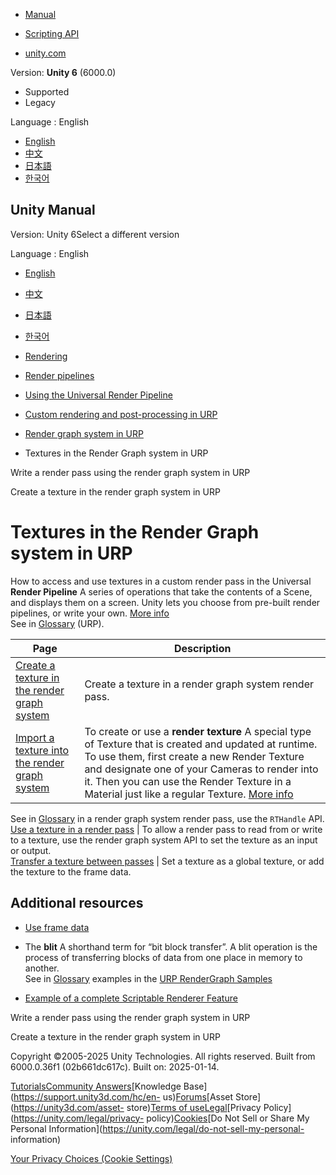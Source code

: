 [](https://docs.unity3d.com)

  * [Manual](../Manual/index.html)
  * [Scripting API](../ScriptReference/index.html)

  * [unity.com](https://unity.com/)

Version: **Unity 6** (6000.0)

  * Supported
  * Legacy

Language : English

  * [English](/Manual/urp/working-with-textures.html)
  * [中文](/cn/current/Manual/urp/working-with-textures.html)
  * [日本語](/ja/current/Manual/urp/working-with-textures.html)
  * [한국어](/kr/current/Manual/urp/working-with-textures.html)

[](https://docs.unity3d.com)

## Unity Manual

Version: Unity 6Select a different version

Language : English

  * [English](/Manual/urp/working-with-textures.html)
  * [中文](/cn/current/Manual/urp/working-with-textures.html)
  * [日本語](/ja/current/Manual/urp/working-with-textures.html)
  * [한국어](/kr/current/Manual/urp/working-with-textures.html)

  * [Rendering](../rendering-and-post-processing.html)
  * [Render pipelines](../render-pipelines.html)
  * [Using the Universal Render Pipeline](../universal-render-pipeline.html)
  * [Custom rendering and post-processing in URP](../urp/customizing-urp.html)
  * [Render graph system in URP](../urp/render-graph.html)
  * Textures in the Render Graph system in URP

[](../urp/render-graph-write-render-pass.html)

Write a render pass using the render graph system in URP

[](../urp/render-graph-create-a-texture.html)

Create a texture in the render graph system in URP

# Textures in the Render Graph system in URP

How to access and use textures in a custom render pass in the Universal
**Render Pipeline** A series of operations that take the contents of a Scene,
and displays them on a screen. Unity lets you choose from pre-built render
pipelines, or write your own. [More info](../render-pipelines.html)  
See in [Glossary](../Glossary.html#Renderpipeline) (URP).

Page | Description  
---|---  
[Create a texture in the render graph system](render-graph-create-a-texture.html) | Create a texture in a render graph system render pass.  
[Import a texture into the render graph system](render-graph-import-a-texture.html) | To create or use a **render texture** A special type of Texture that is created and updated at runtime. To use them, first create a new Render Texture and designate one of your Cameras to render into it. Then you can use the Render Texture in a Material just like a regular Texture. [More info](../class-RenderTexture.html)  
See in [Glossary](../Glossary.html#RenderTexture) in a render graph system
render pass, use the `RTHandle` API.  
[Use a texture in a render pass](render-graph-read-write-texture.html) | To allow a render pass to read from or write to a texture, use the render graph system API to set the texture as an input or output.  
[Transfer a texture between passes](render-graph-pass-textures-between-passes.html) | Set a texture as a global texture, or add the texture to the frame data.  
  
## Additional resources

  * [Use frame data](accessing-frame-data.html)
  * The **blit** A shorthand term for “bit block transfer”. A blit operation is the process of transferring blocks of data from one place in memory to another.  
See in [Glossary](../Glossary.html#blit) examples in the [URP RenderGraph
Samples](package-sample-urp-package-samples.html)

  * [Example of a complete Scriptable Renderer Feature](renderer-features/create-custom-renderer-feature.html)

[](../urp/render-graph-write-render-pass.html)

Write a render pass using the render graph system in URP

[](../urp/render-graph-create-a-texture.html)

Create a texture in the render graph system in URP

Copyright ©2005-2025 Unity Technologies. All rights reserved. Built from
6000.0.36f1 (02b661dc617c). Built on: 2025-01-14.

[Tutorials](https://learn.unity.com/)[Community
Answers](https://answers.unity3d.com)[Knowledge
Base](https://support.unity3d.com/hc/en-
us)[Forums](https://forum.unity3d.com)[Asset Store](https://unity3d.com/asset-
store)[Terms of
use](https://docs.unity3d.com/Manual/TermsOfUse.html)[Legal](https://unity.com/legal)[Privacy
Policy](https://unity.com/legal/privacy-
policy)[Cookies](https://unity.com/legal/cookie-policy)[Do Not Sell or Share
My Personal Information](https://unity.com/legal/do-not-sell-my-personal-
information)

[Your Privacy Choices (Cookie Settings)](javascript:void\(0\);)

